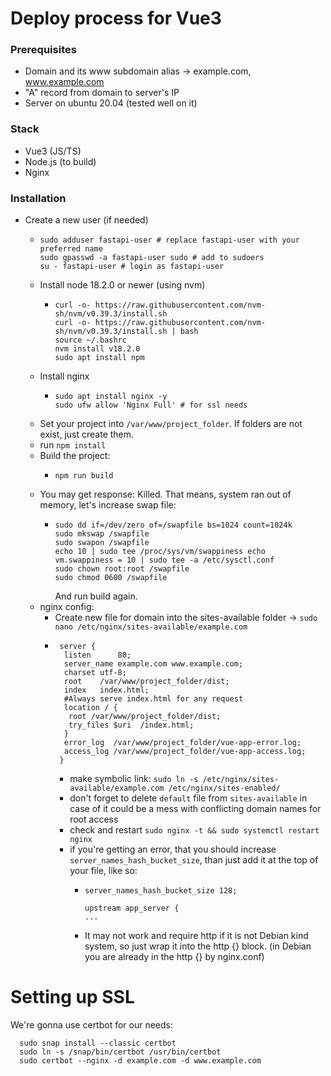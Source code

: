 # Deploy process for Vue3
### Prerequisites
- Domain and its www subdomain alias -> example.com, www.example.com
- "A" record from domain to server's IP
- Server on ubuntu 20.04 (tested well on it)
### Stack
- Vue3 (JS/TS)
- Node.js (to build)
- Nginx
### Installation
  - Create a new user (if needed)
      - ```
        sudo adduser fastapi-user # replace fastapi-user with your preferred name
        sudo gpasswd -a fastapi-user sudo # add to sudoers
        su - fastapi-user # login as fastapi-user 
        ```
      - Install node 18.2.0 or newer (using nvm)
        - ```
          curl -o- https://raw.githubusercontent.com/nvm-sh/nvm/v0.39.3/install.sh
          curl -o- https://raw.githubusercontent.com/nvm-sh/nvm/v0.39.3/install.sh | bash
          source ~/.bashrc
          nvm install v18.2.0
          sudo apt install npm
          ```
      - Install nginx
        - ```
          sudo apt install nginx -y
          sudo ufw allow 'Nginx Full' # for ssl needs
          ```
      - Set your project into ```/var/www/project_folder```. If folders are not exist, just create them.
      - run ```npm install```
      - Build the project:
        - ```
          npm run build
          ```
      - You may get response: Killed. That means, system ran out of memory, let's increase swap file:
        - ```
          sudo dd if=/dev/zero of=/swapfile bs=1024 count=1024k
          sudo mkswap /swapfile
          sudo swapon /swapfile
          echo 10 | sudo tee /proc/sys/vm/swappiness echo vm.swappiness = 10 | sudo tee -a /etc/sysctl.conf
          sudo chown root:root /swapfile
          sudo chmod 0600 /swapfile
          ```
          And run build again.
      - nginx config:
        - Create new file for domain into the sites-available folder -> ```sudo nano /etc/nginx/sites-available/example.com```
        - ```nginx
           server {
            listen      80;
            server_name example.com www.example.com;    
            charset utf-8;
            root    /var/www/project_folder/dist;
            index   index.html;
            #Always serve index.html for any request
            location / {
             root /var/www/project_folder/dist;
             try_files $uri  /index.html;
            }    
            error_log  /var/www/project_folder/vue-app-error.log;
            access_log /var/www/project_folder/vue-app-access.log;
           }
          ```
          - make symbolic link: ```sudo ln -s /etc/nginx/sites-available/example.com /etc/nginx/sites-enabled/```
          - don't forget to delete ```default``` file from ```sites-available``` in case of it could be a mess with conflicting domain names for root access
          - check and restart ```sudo nginx -t && sudo systemctl restart nginx```
          - if you're getting an error, that you should increase ```server_names_hash_bucket_size```, than just add it at the top of your file, like so:
            - ```
              server_names_hash_bucket_size 128;
      
              upstream app_server {
              ...
              ```
            - It may not work and require http if it is not Debian kind system, so just wrap it into the http {} block. (in Debian you are already in the http {} by nginx.conf)
          
# Setting up SSL
We're gonna use certbot for our needs:
```
  sudo snap install --classic certbot
  sudo ln -s /snap/bin/certbot /usr/bin/certbot
  sudo certbot --nginx -d example.com -d www.example.com
```
